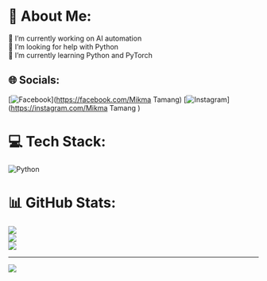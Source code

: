 # 💫 About Me:
🔭 I’m currently working on AI automation<br>🤝 I’m looking for help with Python<br>🌱 I’m currently learning Python and PyTorch


## 🌐 Socials:
[![Facebook](https://img.shields.io/badge/Facebook-%231877F2.svg?logo=Facebook&logoColor=white)](https://facebook.com/Mikma Tamang) [![Instagram](https://img.shields.io/badge/Instagram-%23E4405F.svg?logo=Instagram&logoColor=white)](https://instagram.com/Mikma Tamang ) 

# 💻 Tech Stack:
![Python](https://img.shields.io/badge/python-3670A0?style=for-the-badge&logo=python&logoColor=ffdd54)
# 📊 GitHub Stats:
![](https://github-readme-stats.vercel.app/api?username=mikmaa&theme=dark&hide_border=false&include_all_commits=false&count_private=false)<br/>
![](https://github-readme-streak-stats.herokuapp.com/?user=mikmaa&theme=dark&hide_border=false)<br/>
![](https://github-readme-stats.vercel.app/api/top-langs/?username=mikmaa&theme=dark&hide_border=false&include_all_commits=false&count_private=false&layout=compact)

---
[![](https://visitcount.itsvg.in/api?id=mikmaa&icon=0&color=0)](https://visitcount.itsvg.in)

<!-- Proudly created with GPRM ( https://gprm.itsvg.in ) -->
